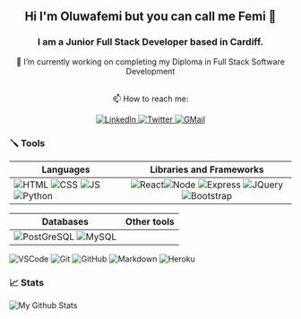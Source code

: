 <h2 align="center">
Hi I'm Oluwafemi but you can call me Femi 👋
</h2>

<h3 align="center">
I am a Junior Full Stack Developer based in Cardiff. 
</h3>
<div align="center">
  🌱 I’m currently working on completing my Diploma in Full Stack Software Development <br><br>
  
  📫 How to reach me: 

  <a href="https://www.linkedin.com/in/ofemiashiru/" target="_blank" > 
    <img alt="LinkedIn" src="https://img.shields.io/badge/LinkedIn-0077B5?style=for-the-badge&logo=linkedin&logoColor=white" >
  </a>
  <a href="https://twitter.com/ofemiashiru" target="_blank" > 
    <img alt="Twitter" src="https://img.shields.io/badge/Twitter-1DA1F2?style=for-the-badge&logo=twitter&logoColor=white" >
  </a>
  <a href="mailto:ofemiashiru@gmail.com"> 
    <img alt="GMail" src="https://img.shields.io/badge/Gmail-D14836?style=for-the-badge&logo=gmail&logoColor=white" >
  </a> 
</div>

<h3>🪛 Tools</h3>

| Languages     | Libraries and Frameworks | 
| ------------- |:-------------:| 
| <img alt="HTML" src="https://img.shields.io/badge/HTML5-E34F26?style=for-the-badge&logo=html5&logoColor=white" > <img alt="CSS" src="https://img.shields.io/badge/CSS3-1572B6?style=for-the-badge&logo=css3&logoColor=white" > <img alt="JS" src="https://img.shields.io/badge/JavaScript-323330?style=for-the-badge&logo=javascript&logoColor=F7DF1E" > <img alt="Python" src="https://img.shields.io/badge/Python-FFD43B?style=for-the-badge&logo=python&logoColor=blue" > | <img alt="React" src="https://img.shields.io/badge/React-20232A?style=for-the-badge&logo=react&logoColor=61DAFB" ><img alt="Node" src="https://img.shields.io/badge/Node.js-339933?style=for-the-badge&logo=nodedotjs&logoColor=white" > <img alt="Express" src="https://img.shields.io/badge/Express.js-000000?style=for-the-badge&logo=express&logoColor=white" > <img alt="JQuery" src="https://img.shields.io/badge/jQuery-0769AD?style=for-the-badge&logo=jquery&logoColor=white" > <img alt="Bootstrap" src="https://img.shields.io/badge/Bootstrap-563D7C?style=for-the-badge&logo=bootstrap&logoColor=white" > | 

| Databases     | Other tools | 
| ------------- |:-------------:| 
| <img alt="PostGreSQL" src="https://img.shields.io/badge/PostgreSQL-316192?style=for-the-badge&logo=postgresql&logoColor=white" > <img alt="MySQL" src="https://img.shields.io/badge/MySQL-005C84?style=for-the-badge&logo=mysql&logoColor=white" > |               |

<img alt="VSCode" src="[https://img.shields.io/badge/MySQL-005C84?style=for-the-badge&logo=mysql&logoColor=white](https://img.shields.io/badge/VSCode-0078D4?style=for-the-badge&logo=visual%20studio%20code&logoColor=white)" > <img alt="Git" src="https://img.shields.io/badge/GIT-E44C30?style=for-the-badge&logo=git&logoColor=white" > <img alt="GitHub" src="https://img.shields.io/badge/GitHub-100000?style=for-the-badge&logo=github&logoColor=white" > <img alt="Markdown" src="https://img.shields.io/badge/Markdown-000000?style=for-the-badge&logo=markdown&logoColor=white" > <img alt="Heroku" src="https://img.shields.io/badge/Heroku-430098?style=for-the-badge&logo=heroku&logoColor=white" >


<h3>📈 Stats</h3>
<img alt="My Github Stats" src="https://github-readme-stats-git-masterrstaa-rickstaa.vercel.app/api?username=ofemiashiru&theme=tokyonight" >

<!--
**ofemiashiru/ofemiashiru** is a ✨ _special_ ✨ repository because its `README.md` (this file) appears on your GitHub profile.

Here are some ideas to get you started:


- 🌱 I’m currently learning ...
- 👯 I’m looking to collaborate on ...
- 🤔 I’m looking for help with ...
- 💬 Ask me about ...
...
- 😄 Pronouns: ...
- ⚡ Fun fact: ...
-->
